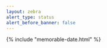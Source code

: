 ```yaml
---
layout: zebra
alert_type: status
alert_before_banner: false
---
```


{% include "memorable-date.html" %}
